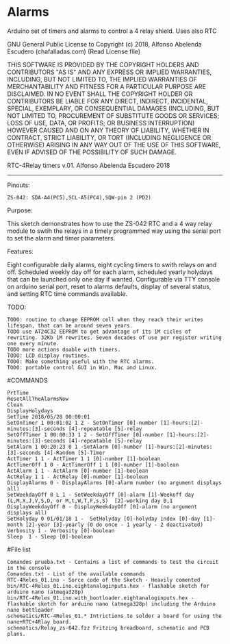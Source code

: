 # Alarms
Arduino set of timers and alarms to control a 4 relay shield. Uses also RTC

GNU General Public License to Copyright (c) 2018, Alfonso Abelenda Escudero (chafalladas.com) (Read License file)

THIS SOFTWARE IS PROVIDED BY THE COPYRIGHT HOLDERS AND CONTRIBUTORS "AS IS" AND ANY EXPRESS OR IMPLIED WARRANTIES, INCLUDING, BUT NOT LIMITED TO, THE IMPLIED WARRANTIES OF MERCHANTABILITY AND FITNESS FOR A PARTICULAR PURPOSE ARE DISCLAIMED. IN NO EVENT SHALL THE COPYRIGHT HOLDER OR CONTRIBUTORS BE LIABLE FOR ANY DIRECT, INDIRECT, INCIDENTAL, SPECIAL, EXEMPLARY, OR CONSEQUENTIAL DAMAGES (INCLUDING, BUT NOT LIMITED TO, PROCUREMENT OF SUBSTITUTE GOODS OR SERVICES; LOSS OF USE, DATA, OR PROFITS; OR BUSINESS INTERRUPTION) HOWEVER CAUSED AND ON ANY THEORY OF LIABILITY, WHETHER IN CONTRACT, STRICT LIABILITY, OR TORT (INCLUDING NEGLIGENCE OR OTHERWISE) ARISING IN ANY WAY OUT OF THE USE OF THIS SOFTWARE, EVEN IF ADVISED OF THE POSSIBILITY OF SUCH DAMAGE.

RTC-4Relay timers v.01. Alfonso Abelenda Escudero 2018
******************************************************************************
 Pinouts:
 
 	ZS-042: SDA-A4(PC5),SCL-A5(PC4),SQW-pin 2 (PD2)
	 
Purpose:

 This sketch demonstrates how to use the ZS-042 RTC and a 4 way relay module to swtih the relays in a timely programmed way using the serial port to set the alarm and timer parameters.
 
Features:

 Eight configurable daily alarms, eight cycling timers to swith relays on and off. Scheduled weekly day off for each alarm, scheduled yearly holydays that can be launched only one day if wanted.
 Configurable via TTY console on arduino serial port, reset to alarms defaults, display of several status, and setting RTC time commands available.

TODO: 

	TODO: routine to change EEPROM cell when they reach their writes lifespan, that can be around seven years.
	TODO use AT24C32 EEPROM to get advantage of its 1M cicles of rewriting. 32Kb 1M rewrites. Seven decades of use per register writing one every minute.
	TODO more actions doable with timers.
	TODO: LCD display routines.
	TODO: Make something useful with the RTC alarms.
	TODO: portable control GUI in Win, Mac and Linux.

#COMMANDS

	PrtTime
	ResetAllTheAlarmsNow
	Clean
	DisplayHolydays
	SetTime 2018/05/28 00:00:01
	SetOnTimer 1 00:01:02 1 2 - SetOnTimer [0]-number [1]-hours:[2]-minutes:[3]-seconds [4]-repeatable [5]-relay
	SetOffTimer 1 00:00:33 1 2 - SetOffTimer [0]-number [1]-hours:[2]-minutes:[3]-seconds [4]-repeatable [5]-relay
	SetAlarm 1 00:20:23 0 1 -SetAlarm [0]-number [1]-hours:[2]-minutes:[3]-seconds [4]-Random [5]-Timer
	ActTimer 1 1 - ActTimer 1 1 [0]-number [1]-boolean
	ActTimerOff 1 0 - ActTimerOff 1 1 [0]-number [1]-boolean
	ActAlarm 1 1 - ActAlarm [0]-number [1]-boolean
	ActRelay 1 1 - ActRelay [0]-number [1]-boolean
	DisplayAlarms 0 - DisplayAlarms [0]-alarm number (no argument displays all)
	SetWeekdayOff 0 L 1 - SetWeekdayOff [0]-alarm [1]-Weekoff day (L,M,X,J,V,S,D, or M,t,W,T,F,s,S)  [2]-working day 0,1
	DisplayWeekdayOff 0 - DisplayWeekdayOff [0]-alarm (no argument displays all)
	SetHolyday 0 01/01/18 1 -  SetHolyday [0]-holyday index [0]-day [1]-month [2]-year [3]-yearly (0 do once - 1 yearly - 2 deactivated)
	Verbosity 1 - Verbosity [0]-boolean 
	Sleep  1 - Sleep [0]-boolean 

#File list
	
	Comandos prueba.txt - Contains a list of commands to test the circuit in the console
	Comandos.txt - List of the available commands
	RTC-4Reles_01.ino - Sorce code of the Sketch - Heavily comented
	bin/RTC-4Reles_01.ino.eightanaloginputs.hex - flashable sketch for arduino nano (atmega328p)
	bin/RTC-4Reles_01.ino.with_bootloader.eightanaloginputs.hex - flashable sketch for arduino nano (atmega328p) including the Arduino nano bottloader
	schematics/RTC-4Reles_01.* Intrictions to solder a board for using the nano+RTC+4Rlay board.
	schematics/Relay_zs-042.fzz Fritzing breadboard, schematic and PCB plans.